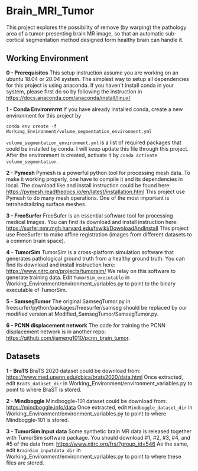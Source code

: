 # Brain_MRI_Tumor
This project explores the possibility of remove (by warping) the pathology area of a tumor-presenting brain MR image, so that an automatic sub-cortical segmentation method designed form healthy brain can handle it.

## Working Environment
**0 - Prerequisites**
This setup instruction assume you are working on an ubuntu 18.04 or 20.04 system. 
The simplest way to setup all dependencies for this project is using anaconda. If you haven't install conda in your system, please first do so by following the instruction in https://docs.anaconda.com/anaconda/install/linux/

**1 - Conda Environmrnt**
If you have already installed conda, create a new environment for this project by
```
conda env create -f Working_Environment/volume_segmentation_environment.yml
```
`volume_segmentation_environment.yml` is a list of required packages that could be installed by conda. I will keep update this file through this project.
After the environment is created, activate it by `conda activate volume_segmentation`.

**2 - Pymesh**
Pymesh is a powerful python tool for processing mesh data. To make it working properly, one have to compile it and its dependencies in local. The download like and install instruction could be found here:
https://pymesh.readthedocs.io/en/latest/installation.html
This project use Pymesh to do many mesh operations. One of the most important is tetrahedralizing surface meshes. 

**3 - FreeSurfer**
FreeSufer is an essential software tool for processing medical Images. You can find its download and install instruction here:
https://surfer.nmr.mgh.harvard.edu/fswiki/DownloadAndInstall
This project use FreeSurfer to make affine registration (images from different datasets to a common brain space).

**4 - TumorSim**
TumorSim is a cross-platform simulation software that generates pathological ground truth from a healthy ground truth. You can find its download and install instruction here:
https://www.nitrc.org/projects/tumorsim/
We relay on this software to generate training data.
Edit ```TumorSim_executable``` in Working_Environment/environment_variables.py to point to the binary executable of TumorSim.

**5 - SamsegTumor**
The original SamsegTumor.py in freesurfer/python/packages/freesurfer/samseg should be replaced by our modified version at Modified_SamsegTumor/SamsegTumor.py.

**6 - PCNN displacement network**
The code for training the PCNN displacement network is in another repo: https://github.com/jiameng1010/pcnn_brain_tumor.

## Datasets
**1 - BraTS**
BraTS 2020 dataset could be download from:
https://www.med.upenn.edu/cbica/brats2020/data.html
Once extracted, edit ```BraTS_dataset_dir``` in Working_Environment/environment_variables.py to point to where BraST is stored.

**2 - Mindboggle**
Mindboggle-101 dataset could be download from:
https://mindboggle.info/data
Once extracted, edit ```Mindboggle_dataset_dir``` in Working_Environment/environment_variables.py to point to where Mindboggle-101 is stored.

**3 - TumorSim Input data**
Some synthetic brain MR data is released together with TumorSim software package. You should download #1, #2, #3, #4, and #5 of the data from:
https://www.nitrc.org/frs/?group_id=546
As the same, edit ```BrainSim_inputdata_dir``` in Working_Environment/environment_variables.py to point to where these files are stored.

